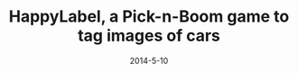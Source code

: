 ---
title: "HappyLabel, a Pick-n-Boom game to tag images of cars"
layout: project
img: webjeda-purple-jekyll-theme.jpg
description: We intended to mix the effort of human computation from people who play the game with intelligence from domain experts who defined the category structure.
date: "2014-5-10"
---